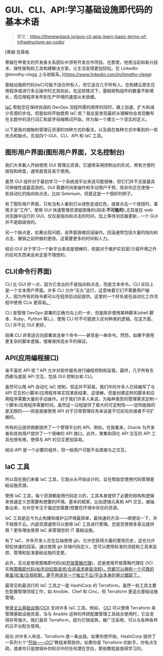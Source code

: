 # GUI、CLI、API:学习基础设施即代码的基本术语

> 原文：<https://thenewstack.io/guis-cli-apis-learn-basic-terms-of-infrastructure-as-code/>

[](https://www.linkedin.com/in/timothy-clegg)

 [蒂姆·克莱格

蒂姆在甲骨文的开发者关系团队中领导开发合作项目。在那里，他用当前和新兴技术、弹性架构和工具构建解决方案，让生活变得更加轻松。在 LinkedIn @timothy-clegg 上与他联系。](https://www.linkedin.com/in/timothy-clegg) [](https://www.linkedin.com/in/timothy-clegg)

基础设施即代码(IaC)可能不适合所有人，但它适合几乎所有人。在构建云原生应用程序或进行多云操作时尤其如此，在这些情况下，基础架构组件的数量不断增长，而应用程序发布到生产环境的速度从未放缓。

[IaC](https://developer.oracle.com/what-is-iac/?source=:ex:pw:::::TNS_Y&SC=:ex:pw:::::TNS_Y&pcode=) 帮助您在保持协调的 DevOps 流程所需的顺序的同时，跟上加速、扩大和减少资源的步伐。但是如何开始使用 IaC 呢？我总是发现最好从理解你会发现散布在主题中的流行词汇和首字母缩略词开始，并为每一个建立一个坚实的定义。

以下是我对接触和管理云资源的四种方式的看法，以及我在每种方式中看到的一些优点和缺点。先说四个:GUI、CLI、API 和 IaC 工具。

## **图形用户界面(图形用户界面，又名控制台)**

我们大多数人开始使用 GUI 管理云资源，它通常采用控制台的形式，带有方便的按钮和转盘，通常直观且易于使用。

虽然 GUI 组件对于最初学习一个系统或平台来说可能很棒，但它们并不总是最具可伸缩性或最高效的。GUI 需要时间来操作和手动用户干预，除非你正在使用一些自动化的指向和点击，比如 Selenium，但是这是一个很好的例子。

有了图形用户界面，只有当有人看到灯从绿色变成红色，或者点击一个按钮时，事情才会“工作”。使用 GUI 快速管理资源是困难的(阅读:**不可能的**),尤其是在 web 浏览器中运行的 GUI。仅仅是指向和点击的时间，加上等待浏览器更新…一个 GUI 并不是超级快的。

另一个缺点是，如果出现问题，该界面很难回滚操作。回滚通常包括大量的指向和点击，撤销之前所做的更改。这需要更多的时间和人力。

结论:GUI 对于学习一个新平台来说是很棒的，但是对于维护实验室/沙盒环境之外的任何东西来说肯定是不理想的。

## **CLI(命令行界面)**

CLI 比 GUI 好一点，因为它发出的不是指向和点击，而是文本命令。CLI 实际上是一个文本用户界面。许多 CLI 允许“无头”运行，这意味着它们不需要用户输入，因为所有的指令都可以在程序启动前提供。这里的一个好处是在自动化工作流程中使用 CLIs 更容易[。](https://blogs.oracle.com/cloud-infrastructure/post/introducing-o-the-easy-way-to-use-the-cli?source=:ex:pw:::::TNS_Z&SC=:ex:pw:::::TNS_Z&pcode=)

CLI 是管理 DevOps 部署的正确方向上的一步，但是除非使用某种脚本(shell 脚本、Ruby、Python 等)。)，使用 CLI 时不可能嵌入任何种类的逻辑。在这方面，CLI 并不比 GUI 更好。

结果:CLI 非常适合向部署发送单个命令——甚至是一串命令。然而，如果不使用更复杂的脚本逻辑，很难保持高水平的保证。

## **API(应用编程接口)**

谁不喜欢 API 呢？API 允许对软件服务进行编程控制和监督。最终，几乎所有东西都与底层 API 交互，包括 GUI 控制台和 CLI。

虽然可以用 API 自动化 IaC 控制，但这并不容易。我们中的许多人已经编写了与 API 交互的小脚本/应用程序来实现某些结果，这很棒，但是创建这样的脚本和应用程序需要大量的手动操作。对于我们许多人来说，为每种类型的管理需求定制一个脚本/应用程序需要时间。虽然这一过程提供了极大的可定制性——您所能做的是无限的——但是直接使用 API 对于日常管理任务来说是不切实际的或者不可扩展的。

所有的云提供商都提供了一个管理平台的 API。例如，在我看来，Oracle 为开发者和其他用户提供了一个很棒的 API 接口。此外，聚集和简化 API 交互的 API 工具也很有用，使得与 API 的交互更加容易。

结论:API 是一个必要的组件，但一般用户可能不会直接与之交互。

## **IaC 工具**

所以现在我们来看 IaC 工具，它是从头开始设计的，旨在帮助您使用代码管理基础设施资源。

使用 IaC 工具，每个资源都是用代码定义的，工具本身提供了必要的结构和逻辑来快速定义您需要和想要的环境。基本的框架，比如逻辑元素和 API 交互，被抽象出来，允许您专注于描述您需要/想要在环境中存在的资源。

IaC 工具是迄今为止构建和维护云环境最简单、最快速的方法——顺便说一下，并不局限于云。内部资源通常可以使用 IaC 工具进行管理。您是否使用多家云提供商？更有理由使用 IaC 来管理您的 IT 基础设施。

有了 IaC，许多开发人员在后端使用 git，允许您获得大量的更改历史，这也允许轻松快速的回滚。通过使用 git 存储代码定义，您可以使用标准的流程和工具来监控、管理和批准基础设施的变更。

此外，无论是使用策略即代码(如[开放策略代理](https://www.openpolicyagent.org/))，还是使用开放策略代理在 OCI 实施[策略即代码(如手动拉取请求/合并请求审查流程)，您都可以拥有一个可靠的审查/批准/合规机制，更不用说另一个独立于云/平台本身的审计跟踪了。](https://github.com/oracle-devrel/oci-pac-opa)

最常见和最流行的 IaC 工具之一是 HashiCorp 的 Terraform。虽然一些工具主要在配置管理领域工作，如 Ansible、Chef 和 Cinc，但 Terraform 更适合基础设施管理。

[甲骨文云基础设施(OCI)](https://www.oracle.com/cloud/?source=:ex:pw:::::TNS_W&SC=:ex:pw:::::TNS_W&pcode=) 支持许多 IaC 工具。例如， [OCI](https://docs.oracle.com/solutions/?q=&cType=reference-architectures%2Csolution-playbook%2Cbuilt-deployed&sort=date-desc&lang=en&source=:ex:pw:::::TNS_V&SC=:ex:pw:::::TNS_V&pcode=) 可以使用 Terraform 来管理基础设施资源，当与 Ansible 这样的传统配置管理工具结合使用时，它会变得非常强大。我们喜欢 Terraform，因为它很成熟，被广泛采用，可以与各种各样的云平台配合使用。

结论:对许多人来说，Terraform 是一条出路。如果你想开始，HashiCorp 提供了一系列七个“[开始——OCI](https://learn.hashicorp.com/collections/terraform/oci-get-started)”教程来帮助你。如果你是 Terraform 的新手，你有点生疏，或者你只是想填补你知识中的任何潜在空白，那些教程是值得学习的。

<svg xmlns:xlink="http://www.w3.org/1999/xlink" viewBox="0 0 68 31" version="1.1"><title>Group</title> <desc>Created with Sketch.</desc></svg>